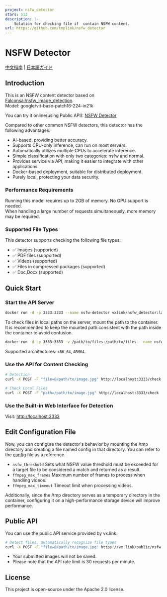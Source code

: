 ```yaml
---
project: nsfw_detector
stars: 512
description: |-
    Solution for checking file if  contain NSFW content.
url: https://github.com/tmplink/nsfw_detector
---
```


# NSFW Detector

[中文指南](README_cn.md) | [日本語ガイド](README_jp.md)

## Introduction

This is an NSFW content detector based on [Falconsai/nsfw_image_detection](https://huggingface.co/Falconsai/nsfw_image_detection).  
Model: google/vit-base-patch16-224-in21k

You can try it online(using Public API): [NSFW Detector](https://www.vx.link/nsfw_detector.html)

Compared to other common NSFW detectors, this detector has the following advantages:

* AI-based, providing better accuracy.
* Supports CPU-only inference, can run on most servers.
* Automatically utilizes multiple CPUs to accelerate inference.
* Simple classification with only two categories: nsfw and normal.
* Provides service via API, making it easier to integrate with other applications.
* Docker-based deployment, suitable for distributed deployment.
* Purely local, protecting your data security.

### Performance Requirements

Running this model requires up to 2GB of memory. No GPU support is needed.  
When handling a large number of requests simultaneously, more memory may be required.

### Supported File Types

This detector supports checking the following file types:

* ✅ Images (supported)
* ✅ PDF files (supported)
* ✅ Videos (supported)
* ✅ Files in compressed packages (supported)
* ✅ Doc,Docx (supported)

## Quick Start

### Start the API Server

```bash
docker run -d -p 3333:3333 --name nsfw-detector vxlink/nsfw_detector:latest
```

To check files in local paths on the server, mount the path to the container.
It is recommended to keep the mounted path consistent with the path inside the container to avoid confusion.

```bash
docker run -d -p 3333:3333 -v /path/to/files:/path/to/files --name nsfw-detector vxlink/nsfw_detector:latest
```

Supported architectures: `x86_64`, `ARM64`.

### Use the API for Content Checking

```bash
# Detection
curl -X POST -F "file=@/path/to/image.jpg" http://localhost:3333/check

# Check Local Files
curl -X POST -F "path=/path/to/image.jpg" http://localhost:3333/check
```

### Use the Built-in Web Interface for Detection

Visit: [http://localhost:3333](http://localhost:3333)

## Edit Configuration File

Now, you can configure the detector's behavior by mounting the /tmp directory and creating a file named config in that directory.
You can refer to the [config](config) file as a reference.

* `nsfw_threshold` Sets what NSFW value threshold must be exceeded for a target file to be considered a match and returned as a result.
* `ffmpeg_max_frames` Maximum number of frames to process when handling videos.
* `ffmpeg_max_timeout` Timeout limit when processing videos.

Additionally, since the /tmp directory serves as a temporary directory in the container, configuring it on a high-performance storage device will improve performance.

## Public API

You can use the public API service provided by vx.link.

```bash
# Detect files, automatically recognize file types
curl -X POST -F "file=@/path/to/image.jpg" https://vx.link/public/nsfw
```

* Your submitted images will not be saved.
* Please note that the API rate limit is 30 requests per minute.

## License

This project is open-source under the Apache 2.0 license.

